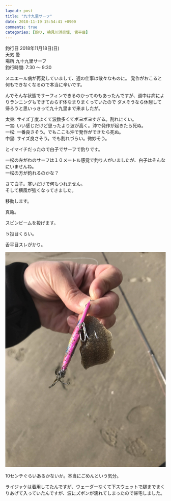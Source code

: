 ```yaml
---
layout: post
title: "九十九里サーフ"
date: 2018-11-19 15:54:41 +0900
comments: true
categories: [釣り, 検見川浜突堤, 舌平目]
---
```


釣行日 2018年11月18日(日)  
天気 曇  
場所 九十九里サーフ  
釣行時間: 7:30 〜 9:30  

メニエール病が再発していまして、週の仕事は散々なものに。
発作がおこると何もできなくなるので本当に辛いです。

んでそんな状態でサーフィンできるのかってのもあったんですが、週中は病によりランニングもできておらず体なまりまくっていたので
ダメそうなら休憩して帰ろうと思いっきって九十九里まで来ましたが。


太東: サイズ丁度よくて波数多くてボヨボヨすぎる。割れにくい。  
一宮: いい感じだけど思ったより波が高く。沖で発作が起きたら死ぬ。  
一松: 一番良さそう。でもここも沖で発作ができたら死ぬ。  
中里: サイズ良さそう。でも割れづらい。微妙そう。  

とイマイチだったので白子でサーフで釣りです。  

<!-- more -->  
  
<script async src="//pagead2.googlesyndication.com/pagead/js/adsbygoogle.js"></script>  
<ins class="adsbygoogle"  
     style="display:block; text-align:center;"  
     data-ad-layout="in-article"  
     data-ad-format="fluid"  
     data-ad-client="ca-pub-7039502723411845"  
     data-ad-slot="8206045005"></ins>  
<script>  
     (adsbygoogle = window.adsbygoogle || []).push({});  
</script>  

一松の左がわのサーフは１０メートル感覚で釣り人がいましたが、白子はそんなにいませんね。  
一松の方が釣れるのかな？  
  
さて白子。寒いだけで何もつれません。  
そして横風が強くなってきました。  
  
移動します。  
  
真亀。  
  
スピンビームを投げます。  
  
５投目くらい。  
  
舌平目スレがかり。  
  
<img src="/images/blog/20181118/IMG_7431.JPG">    
  
10センチぐらいあるかないか。本当にごめんという気分。  
  
ライジャケは着用してたんですが、ウェーダーなくて下スウェットで腿までまくりあげて入っていたんですが、波にズボンが濡れてしまったので帰宅しました。  
